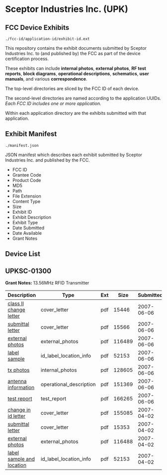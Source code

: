# Sceptor Industries Inc. (UPK)
## FCC Device Exhibits

```
./fcc-id/application-id/exhibit-id.ext
```

This repository contains the exhibit documents submitted by Sceptor Industries Inc. to (and published by) the FCC as part of the device certification process.

These exhibits can include **internal photos**, **external photos**, **RF test reports**, **block diagrams**, **operational descriptions**, **schematics**, **user manuals**, and various **correspondence**.

The top-level directories are sliced by the FCC ID of each device.

The second-level directories are named according to the application UUIDs. *Each FCC ID includes one or more application.*

Within each application directory are the exhibits submitted with that application. 

## Exhibit Manifest

```
./manifest.json
```

JSON manifest which describes each exhibit submitted by Sceptor Industries Inc. and published by the FCC.

- FCC ID
- Grantee Code
- Product Code
- MD5
- Path
- File Extension
- Content Type
- Size
- Exhibit ID
- Exhibit Description
- Exhibit Type
- Date Submitted
- Date Available
- Grant Notes

## Device List
## UPKSC-01300
**Grant Notes:** 13.56MHz RFID Transmitter

| Description | Type | Ext | Size | Submitted | Available |
| ----------- | ---- | --- | ---- | --------- | --------- |
| [class II change letter](UPKSC-01300/f2abd8bf9fd3db06c84766c72731635e/800942.pdf) | cover_letter | pdf | 15446 | 2007-06-06 | 2007-06-06 |
| [submittal letter](UPKSC-01300/f2abd8bf9fd3db06c84766c72731635e/800947.pdf) | cover_letter | pdf | 15566 | 2007-06-06 | 2007-06-06 |
| [external photos](UPKSC-01300/f2abd8bf9fd3db06c84766c72731635e/800945.pdf) | external_photos | pdf | 116489 | 2007-06-06 | 2007-06-06 |
| [label sample](UPKSC-01300/f2abd8bf9fd3db06c84766c72731635e/800946.pdf) | id_label_location_info | pdf | 52153 | 2007-06-06 | 2007-06-06 |
| [tx photos](UPKSC-01300/f2abd8bf9fd3db06c84766c72731635e/800948.pdf) | internal_photos | pdf | 128605 | 2007-06-06 | 2007-06-06 |
| [antenna information](UPKSC-01300/f2abd8bf9fd3db06c84766c72731635e/800944.pdf) | operational_description | pdf | 151369 | 2007-06-06 | 2007-06-06 |
| [test report](UPKSC-01300/f2abd8bf9fd3db06c84766c72731635e/800943.pdf) | test_report | pdf | 166265 | 2007-06-06 | 2007-06-06 |
| [change in id letter](UPKSC-01300/485b85ea9c5d5419d1ee1046809ca7b5/775415.pdf) | cover_letter | pdf | 155085 | 2007-04-02 | 2007-04-02 |
| [submittal letter](UPKSC-01300/485b85ea9c5d5419d1ee1046809ca7b5/775418.pdf) | cover_letter | pdf | 15353 | 2007-04-02 | 2007-04-02 |
| [external photos](UPKSC-01300/485b85ea9c5d5419d1ee1046809ca7b5/775416.pdf) | external_photos | pdf | 116488 | 2007-04-02 | 2007-04-02 |
| [label sample and location](UPKSC-01300/485b85ea9c5d5419d1ee1046809ca7b5/775417.pdf) | id_label_location_info | pdf | 52153 | 2007-04-02 | 2007-04-02 |
